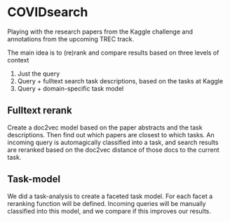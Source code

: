 # COVIDsearch
Playing with the research papers from the Kaggle challenge and annotations from the upcoming TREC track.

The main idea is to (re)rank and compare results based on three levels of context
1) Just the query
2) Query + fulltext search task descriptions, based on the tasks at Kaggle
3) Query + domain-specific task model

## Fulltext rerank
Create a doc2vec model based on the paper abstracts and the task descriptions. Then find out which papers are closest to which tasks.
An incoming query is automagically classified into a task, and search results are reranked based on the doc2vec distance of those docs
to the current task.

## Task-model
We did a task-analysis to create a faceted task model. For each facet a reranking function will be defined. Incoming queries will be
manually classified into this model, and we compare if this improves our results.
